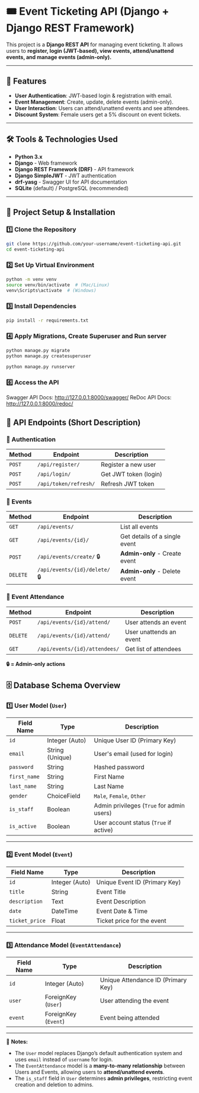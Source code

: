 # 🎟️ Event Ticketing API (Django + Django REST Framework)

This project is a **Django REST API** for managing event ticketing. It allows users to **register, login (JWT-based), view events, attend/unattend events, and manage events (admin-only).**  

---

## 🚀 Features
- **User Authentication**: JWT-based login & registration with email.
- **Event Management**: Create, update, delete events (admin-only).
- **User Interaction**: Users can attend/unattend events and see attendees.
- **Discount System**: Female users get a 5% discount on event tickets.

---

## 🛠️ Tools & Technologies Used
- **Python 3.x**
- **Django** - Web framework
- **Django REST Framework (DRF)** - API framework
- **Django SimpleJWT** - JWT authentication
- **drf-yasg** - Swagger UI for API documentation
- **SQLite** (default) / PostgreSQL (recommended)

---

## 📌 Project Setup & Installation

### **1️⃣ Clone the Repository**
```bash
git clone https://github.com/your-username/event-ticketing-api.git
cd event-ticketing-api
```

### **2️⃣ Set Up Virtual Environment**
```bash
python -m venv venv
source venv/bin/activate  # (Mac/Linux)
venv\Scripts\activate  # (Windows)
```

### **3️⃣ Install Dependencies**
```bash
pip install -r requirements.txt
```

### **4️⃣ Apply Migrations, Create Superuser and Run server**
```bash
python manage.py migrate
python manage.py createsuperuser

python manage.py runserver
```


### **6️⃣ Access the API**
Swagger API Docs: http://127.0.0.1:8000/swagger/
ReDoc API Docs: http://127.0.0.1:8000/redoc/

## 📌 API Endpoints (Short Description)

### **🔹 Authentication**
| Method | Endpoint                  | Description |
|--------|---------------------------|-------------|
| `POST` | `/api/register/`          | Register a new user |
| `POST` | `/api/login/`             | Get JWT token (login) |
| `POST` | `/api/token/refresh/`     | Refresh JWT token |

### **🔹 Events**
| Method  | Endpoint                   | Description |
|---------|----------------------------|-------------|
| `GET`   | `/api/events/`             | List all events |
| `GET`   | `/api/events/{id}/`        | Get details of a single event |
| `POST`  | `/api/events/create/` 🔒  | **Admin-only** - Create event |
| `DELETE` | `/api/events/{id}/delete/` 🔒 | **Admin-only** - Delete event |

### **🔹 Event Attendance**
| Method  | Endpoint                     | Description |
|---------|------------------------------|-------------|
| `POST`  | `/api/events/{id}/attend/`   | User attends an event |
| `DELETE` | `/api/events/{id}/attend/`  | User unattends an event |
| `GET`   | `/api/events/{id}/attendees/` | Get list of attendees |

**🔒 = Admin-only actions**


## 🗄️ Database Schema Overview

### **1️⃣ User Model (`User`)**
| Field Name  | Type         | Description |
|-------------|-------------|-------------|
| `id`        | Integer (Auto) | Unique User ID (Primary Key) |
| `email`     | String (Unique) | User's email (used for login) |
| `password`  | String | Hashed password |
| `first_name` | String | First Name |
| `last_name` | String | Last Name |
| `gender`    | ChoiceField | `Male`, `Female`, `Other` |
| `is_staff`  | Boolean | Admin privileges (`True` for admin users) |
| `is_active` | Boolean | User account status (`True` if active) |

---

### **2️⃣ Event Model (`Event`)**
| Field Name      | Type         | Description |
|----------------|-------------|-------------|
| `id`           | Integer (Auto) | Unique Event ID (Primary Key) |
| `title`        | String | Event Title |
| `description`  | Text | Event Description |
| `date`        | DateTime | Event Date & Time |
| `ticket_price` | Float | Ticket price for the event |

---

### **3️⃣ Attendance Model (`EventAttendance`)**
| Field Name  | Type            | Description |
|-------------|----------------|-------------|
| `id`        | Integer (Auto) | Unique Attendance ID (Primary Key) |
| `user`      | ForeignKey (`User`) | User attending the event |
| `event`     | ForeignKey (`Event`) | Event being attended |

---

📌 **Notes:**
- The `User` model replaces Django’s default authentication system and uses `email` instead of `username` for login.
- The `EventAttendance` model is a **many-to-many relationship** between Users and Events, allowing users to **attend/unattend events**.
- The `is_staff` field in `User` determines **admin privileges**, restricting event creation and deletion to admins.

